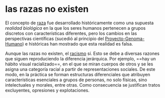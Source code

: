 # las razas no existen

El concepto de [raza](raza.md) fue desarrollado históricamente como una supuesta *realidad biológica* en la que los seres humanos pertenecen a grupos discretos con características diferentes, pero los cambios en las perspectivas científicas (sucedió al principio del [Proyecto-Genoma-Humano](Proyecto-Genoma-Humano.md)) e históricas han mostrado que esta realidad es falsa.

Aunque las razas no existen, el [racismo](racismo.md) sí. Esto se debe a diversas razones que siguen reproduciendo la diferencia jerárquica. Por ejemplo, ==hay un hábito visual racializado==, en el que se miran cuerpos de otros y se les asigna una categoría racial a partir de representaciones sociales. De este modo, en la práctica se forman estructuras diferenciales que atribuyen características esenciales a grupos de personas, no solo físicas, sino intelectuales y morales, entre otras. Como consecuencia se justifican tratos excluyentes, opresiones y explotaciones.
